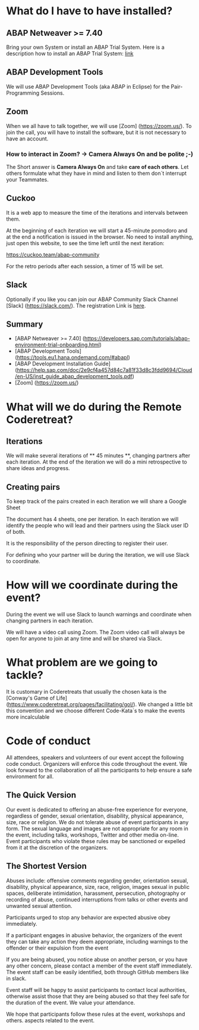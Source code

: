 # What do I have to have installed?

## ABAP Netweaver >= 7.40 

Bring your own System or install an ABAP Trial System.
Here is a description how to install an ABAP Trial System: [link](https://developers.sap.com/tutorials/abap-environment-trial-onboarding.html)

## ABAP Development Tools

We will use ABAP Development Tools (aka ABAP in Eclipse) for the Pair-Programming Sessions.

## Zoom

When we all have to talk together, we will use [Zoom] (https://zoom.us/). To join the call, you will have to install the software, but it is not necessary to have an account.

### How to interact in Zoom? -> Camera Always On and be polite ;-)

The Short answer is **Camera Always On** and take **care of each others**. Let others formulate what they have in mind and listen to them don´t interrupt your Teammates.

## Cuckoo

It is a web app to measure the time of the iterations and intervals between them.

At the beginning of each iteration we will start a 45-minute pomodoro and at the end a notification is issued in the browser.
No need to install anything, just open this website, to see the time left until the next iteration:

https://cuckoo.team/abap-community

For the retro periods after each session, a timer of 15 will be set.

## Slack

Optionally if you like you can join our ABAP Community Slack Channel [Slack] (https://slack.com/). The registration Link is [here](https://join.slack.com/t/abapcommunity/shared_invite/zt-6har4mdx-f_HDuSmaw6VmyEr4ZDDO2g).

## Summary

- [ABAP Netweaver >= 7.40] (https://developers.sap.com/tutorials/abap-environment-trial-onboarding.html)
- [ABAP Development Tools] (https://tools.eu1.hana.ondemand.com/#abapl)
- [ABAP Development Installation Guide] (https://help.sap.com/doc/2e9cf4a457d84c7a81f33d8c3fdd9694/Cloud/en-US/inst_guide_abap_development_tools.pdf)
- [Zoom] (https://zoom.us/)

# What will we do during the Remote Coderetreat?

## Iterations

We will make several iterations of ** 45 minutes **, changing partners after each iteration. At the end of the iteration we will do a mini retrospective to share ideas and progress.

## Creating pairs

To keep track of the pairs created in each iteration we will share a Google Sheet

The document has 4 sheets, one per iteration. In each iteration we will identify the people who will lead and their partners using the Slack user ID of both. 

It is the responsibility of the person directing to register their user.

For defining who your partner will be during the iteration, we will use Slack to coordinate.

# How will we coordinate during the event?

During the event we will use Slack to launch warnings and coordinate when changing partners in each iteration.

We will have a video call using Zoom. The Zoom video call will always be open for anyone to join at any time and will be shared via Slack.

# What problem are we going to tackle?

It is customary in Coderetreats that usually the chosen kata is the [Conway's Game of Life] (https://www.coderetreat.org/pages/facilitating/gol/). We changed a little bit this convention and we choose different Code-Kata´s to make the events more incalculable

# Code of conduct

All attendees, speakers and
volunteers of our event accept the following code
conduct. Organizers will enforce this code throughout the
event. We look forward to the collaboration of all the participants to help
ensure a safe environment for all.

## The Quick Version

Our event is dedicated to offering an abuse-free experience
for everyone, regardless of gender, sexual orientation,
disability, physical appearance, size, race or religion. We do not tolerate
abuse of event participants in any form. The
sexual language and images are not appropriate for any room in the
event, including talks, workshops, Twitter and other media
on-line. Event participants who violate these rules may
be sanctioned or expelled from it at the discretion of the organizers.

## The Shortest Version

Abuses include: offensive comments regarding gender, orientation
sexual, disability, physical appearance, size, race, religion, images
sexual in public spaces, deliberate intimidation, harassment,
persecution, photography or recording of abuse, continued interruptions
from talks or other events and unwanted sexual attention.

Participants urged to stop any behavior are expected
abusive obey immediately.

If a participant engages in abusive behavior, the organizers
of the event they can take any action they deem appropriate,
including warnings to the offender or their expulsion from the event

If you are being abused, you notice abuse on another person, or
you have any other concern, please contact a member of the
event staff immediately. The event staff
can be easily identified, both through GitHub members
like in slack.

Event staff will be happy to assist participants
to contact local authorities, otherwise assist those
that they are being abused so that they feel safe for the duration of the event.
We value your attendance.

We hope that participants follow these rules at the event, workshops and others.
aspects related to the event.
